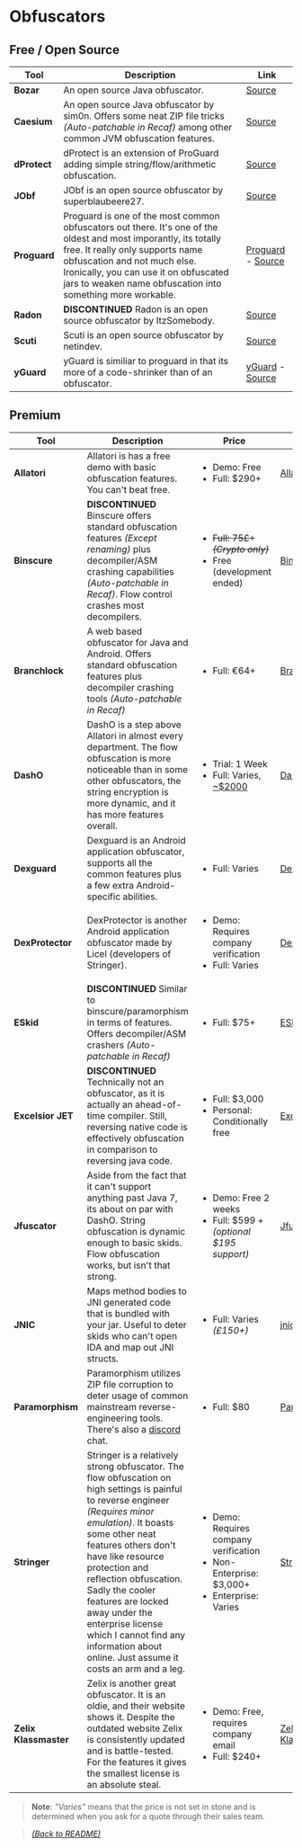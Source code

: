 # Obfuscators

## Free / Open Source

| Tool  | Description  | Link |
|-------|--------------|------|
| **Bozar** | An open source Java obfuscator. | [Source](https://github.com/vimasig/Bozar) |
| **Caesium** | An open source Java obfuscator by sim0n. Offers some neat ZIP file tricks _(Auto-patchable in Recaf)_ among other common JVM obfuscation features. | [Source](https://github.com/sim0n/Caesium) |
| **dProtect** | dProtect is an extension of ProGuard adding simple string/flow/arithmetic obfuscation. | [Source](https://github.com/open-obfuscator/dProtect) |
| **JObf** | JObf is an open source obfuscator by superblaubeere27. | [Source](https://github.com/superblaubeere27/obfuscator) |
| **Proguard** | Proguard is one of the most common obfuscators out there. It's one of the oldest and most imporantly, its totally free. It really only supports name obfuscation and not much else. Ironically, you can use it on obfuscated jars to weaken name obfuscation into something more workable. | [Proguard](https://www.guardsquare.com/en/products/proguard) - [Source](https://github.com/Guardsquare/proguard) |
| **Radon** | **DISCONTINUED** Radon is an open source obfuscator by ItzSomebody. | [Source](https://github.com/ItzSomebody/Radon) |
| **Scuti** | Scuti is an open source obfuscator by netindev. | [Source](https://github.com/netindev/scuti) |
| **yGuard** | yGuard is similiar to proguard in that its more of a code-shrinker than of an obfuscator. | [yGuard](https://www.yworks.com/products/yguard) - [Source](https://github.com/yWorks/yGuard) |

## Premium

| Tool  | Description  | Price | Link |
|-------|--------------|-------|------|
| **Allatori** | Allatori is has a free demo with basic obfuscation features. You can't beat free. | <ul><li>Demo: Free</li><li>Full: $290+</li></ul> | [Allatori](http://www.allatori.com/) |
| **Binscure** | **DISCONTINUED** Binscure offers standard obfuscation features _(Except renaming)_ plus decompiler/ASM crashing capabilities _(Auto-patchable in Recaf)_. Flow control crashes most decompilers. | <ul><li>~~Full: 75£+ _(Crypto only)_~~</li><li>Free (development ended)</li></ul> | [Binscure](obf/Binscure/INDEX.md) |
| **Branchlock** | A web based obfuscator for Java and Android. Offers standard obfuscation features plus decompiler crashing tools  _(Auto-patchable in Recaf)_ | <ul><li>Full: €64+</li></ul> | [Branchlock](https://branchlock.net/) |
| **DashO** | DashO is a step above Allatori in almost every department. The flow obfuscation is more noticeable than in some other obfuscators, the string encryption is more dynamic, and it has more features overall. | <ul><li>Trial: 1 Week </li><li>Full: Varies, [~$2000](https://www2.cs.arizona.edu/~collberg/Teaching/620/2008/Assignments/tools/DashO/) </li></ul> | [DashO](https://www.preemptive.com/products/dasho/overview) |
| **Dexguard** | Dexguard is an Android application obfuscator, supports all the common features plus a few extra Android-specific abilities.  | <ul><li>Full: Varies</li></ul> | [Dexguard](https://www.guardsquare.com/en/products/dexguard) |
| **DexProtector** | DexProtector is another Android application obfuscator made by Licel (developers of Stringer). | <ul><li>Demo: Requires company verification</li><li>Full: Varies</li></ul> | [DexProtector](https://dexprotector.com/) |
| **ESkid** | **DISCONTINUED** Similar to binscure/paramorphism in terms of features. Offers decompiler/ASM crashers _(Auto-patchable in Recaf)_ | <ul><li>Full: $75+</li></ul> | [ESkid](https://eskid.eridani.club/) |
| **Excelsior JET** | **DISCONTINUED** Technically not an obfuscator, as it is actually an ahead-of-time compiler. Still, reversing native code is effectively obfuscation in comparison to reversing java code.  | <ul><li>Full: $3,000</li><li>Personal: Conditionally free</li></ul> | [Excelsior JET](https://www.excelsiorjet.com) |
| **Jfuscator** | Aside from the fact that it can't support anything past Java 7, its about on par with DashO. String obfuscation is dynamic enough to basic skids. Flow obfuscation works, but isn't that strong. | <ul><li>Demo: Free 2 weeks</li><li>Full: $599 + _(optional $195 support)_</li></ul> | [Jfuscator](https://secureteam.net/jfuscator) |
| **JNIC** | Maps method bodies to JNI generated code that is bundled with your jar. Useful to deter skids who can't open IDA and map out JNI structs. | <ul><li>Full: Varies _(£150+)_</li></ul> | [jnic](https://jnic.dev/) |
| **Paramorphism** | Paramorphism utilizes ZIP file corruption to deter usage of common mainstream reverse-engineering tools. There's also a [discord](https://discord.gg/k9DPvEy) chat. | <ul><li>Full: $80</li></ul> | [Paramorphism](https://paramorphism.dev/) |
| **Stringer** | Stringer is a relatively strong obfuscator. The flow obfuscation on high settings is painful to reverse engineer _(Requires minor emulation)_. It boasts some other neat features others don't have like resource protection and reflection obfuscation. Sadly the cooler features are locked away under the enterprise license which I cannot find any information about online. Just assume it costs an arm and a leg. | <ul><li>Demo: Requires company verification</li><li>Non-Enterprise: $3,000+</li><li>Enterprise: Varies</li></ul> | [Stringer](https://jfxstore.com/stringer/) |
| **Zelix Klassmaster** | Zelix is another great obfuscator. It is an oldie, and their website shows it. Despite the outdated website Zelix is consistently updated and is battle-tested. For the features it gives the smallest license is an absolute steal. | <ul><li>Demo: Free, requires company email</li><li>Full: $240+</li></ul> | [Zelix Klassmaster](https://www.zelix.com/klassmaster/index.html) |

> **Note**: _"Varies"_ means that the price is not set in stone and is determined when you ask for a quote through their sales team. 

> [_(Back to README)_](README.md)
